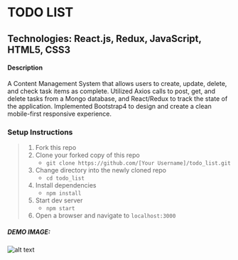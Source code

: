 # TODO LIST

## Technologies: React.js, Redux, JavaScript, HTML5, CSS3

#### Description

A Content Management System that allows users to create, update, delete, and check task items as complete.
Utilized Axios calls to post, get, and delete tasks from a Mongo database, and React/Redux to track the state of the application. Implemented Bootstrap4 to design and create a clean mobile-first responsive experience.

### Setup Instructions

> 1. Fork this repo
> 2. Clone your forked copy of this repo
>    - `git clone https://github.com/[Your Username]/todo_list.git`
> 3. Change directory into the newly cloned repo
>    - `cd todo_list`
> 4. Install dependencies 
>    - `npm install`
> 5. Start dev server
>    - `npm start`
> 6. Open a browser and navigate to `localhost:3000`

##### DEMO IMAGE: 
![alt text](http://dev.vachebaghdassarian.com/images/portfolio/todo_list.png "TODO List")